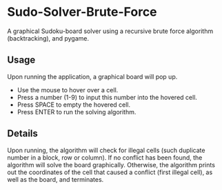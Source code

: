 # Sudo-Solver-Brute-Force
A graphical Sudoku-board solver using a recursive brute force algorithm (backtracking), and pygame.

## Usage
Upon running the application, a graphical board will pop up.
- Use the mouse to hover over a cell.
- Press a number (1-9) to input this number into the hovered cell.
- Press SPACE to empty the hovered cell.
- Press ENTER to run the solving algorithm.

## Details
Upon running, the algorithm will check for illegal cells (such duplicate number in a block, row or column).
If no conflict has been found, the algorithm will solve the board graphically.
Otherwise, the algorithm prints out the coordinates of the cell that caused a conflict (first illegal cell), as well as the board, and terminates.

